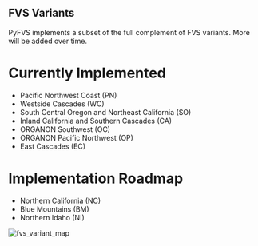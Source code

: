 FVS Variants
------------

PyFVS implements a subset of the full complement of FVS variants. More will be
added over time.

# Currently Implemented

 - Pacific Northwest Coast (PN)
 - Westside Cascades (WC)
 - South Central Oregon and Northeast California (SO)
 - Inland California and Southern Cascades (CA)
 - ORGANON Southwest (OC)
 - ORGANON Pacific Northwest (OP)
 - East Cascades (EC)
 
# Implementation Roadmap

 - Northern California (NC)
 - Blue Mountains (BM)
 - Northern Idaho (NI)

![fvs_variant_map][map_url]

[map_url]: https://svn.code.sf.net/p/open-fvs/code/wiki/FvsVariantsSmall.bmp
